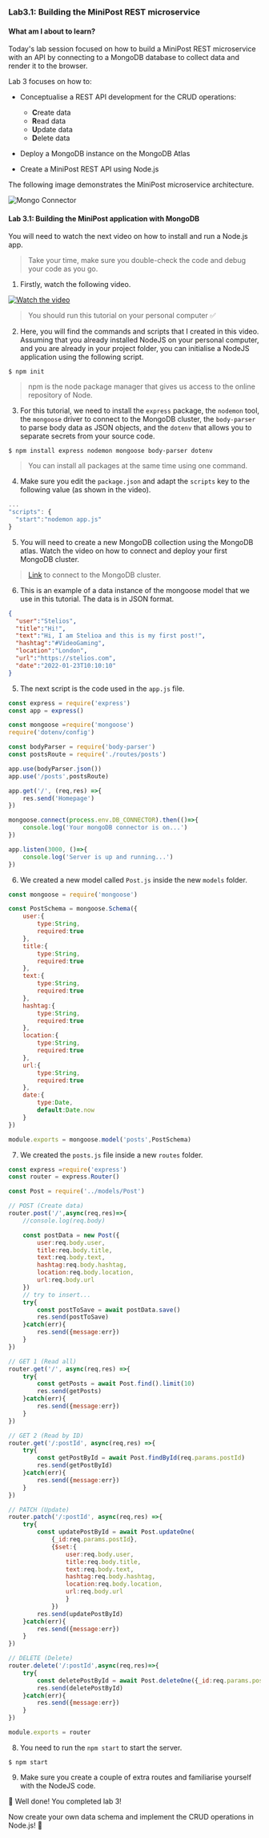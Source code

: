 ### Lab3.1: Building the MiniPost REST microservice

#### What am I about to learn?

Today's lab session focused on how to build a MiniPost REST microservice with an API by connecting to a MongoDB database to collect data and render it to the browser.

Lab 3 focuses on how to:

* Conceptualise a REST API development for the CRUD operations:
  * **C**reate data
  * **R**ead data
  * **U**pdate data
  * **D**elete data

* Deploy a MongoDB instance on the MongoDB Atlas
* Create a MiniPost REST API using Node.js

The following image demonstrates the MiniPost microservice architecture.

![Mongo Connector](images/MiniPost.png)

#### Lab 3.1: Building the MiniPost application with MongoDB

You will need to watch the next video on how to install and run a Node.js app.

> Take your time, make sure you double-check the code and debug your code as you go.

1. Firstly, watch the following video.

[![Watch the video](https://i.ytimg.com/vi/CQAyWd-NlzA/hqdefault.jpg)](https://youtu.be/CQAyWd-NlzA)

> You should run this tutorial on your personal computer :white_check_mark:

2. Here, you will find the commands and scripts that I created in this video. Assuming that you already installed NodeJS on your personal computer, and you are already in your project folder, you can initialise a NodeJS application using the following script.

```shell
$ npm init
```

> npm is the node package manager that gives us access to the online repository of Node. 

3. For this tutorial, we need to install the `express` package, the `nodemon` tool,  the `mongoose` driver to connect to the MongoDB cluster, the `body-parser` to parse body data as JSON objects, and the `dotenv` that allows you to separate secrets from your source code.

```shell
$ npm install express nodemon mongoose body-parser dotenv 
```

> You can install all packages at the same time using one command.

4. Make sure you edit the `package.json` and adapt the `scripts` key to the following value (as shown in the video).

```javascript
...
"scripts": {
  "start":"nodemon app.js"
}
```

5. You will need to create a new MongoDB collection using the MongoDB atlas. Watch the video on how to connect and deploy your first MongoDB cluster.

> [Link](https://www.mongodb.com/cloud/atlas/lp/try2?utm_source=google&utm_campaign=gs_emea_united_kingdom_search_core_brand_atlas_desktop&utm_term=mongodb%20atlas%20login&utm_medium=cpc_paid_search&utm_ad=e&utm_ad_campaign_id=12212624581&adgroup=115749705303&gclid=CjwKCAiA55mPBhBOEiwANmzoQrRYt9_LM38WefyAApthSkD3j0I_soqf9RiNSKQnr2YL9oaLhXJEEhoChb4QAvD_BwE) to connect to the MongoDB cluster.

6. This is an example of a data instance of the mongoose model that we use in this tutorial. The data is in JSON format.

```json
{
  "user":"Stelios",
  "title":"Hi!",
  "text":"Hi, I am Stelioa and this is my first post!",
  "hashtag":"#VideoGaming",
  "location":"London",
  "url":"https://stelios.com",
  "date":"2022-01-23T10:10:10"
}
```

5. The next script is the code used in the `app.js` file.

```javascript
const express = require('express')
const app = express()

const mongoose =require('mongoose')
require('dotenv/config')

const bodyParser = require('body-parser')
const postsRoute = require('./routes/posts')

app.use(bodyParser.json())
app.use('/posts',postsRoute)

app.get('/', (req,res) =>{
    res.send('Homepage')
})

mongoose.connect(process.env.DB_CONNECTOR).then(()=>{
    console.log('Your mongoDB connector is on...')
})

app.listen(3000, ()=>{
    console.log('Server is up and running...')
})
```

6. We created a new model called `Post.js` inside the new `models` folder.

```javascript
const mongoose = require('mongoose')

const PostSchema = mongoose.Schema({
    user:{
        type:String,
        required:true
    },
    title:{
        type:String,
        required:true
    },
    text:{
        type:String,
        required:true
    },
    hashtag:{
        type:String,
        required:true
    },
    location:{
        type:String,
        required:true
    },
    url:{
        type:String,
        required:true
    },
    date:{
        type:Date,
        default:Date.now
    }
})

module.exports = mongoose.model('posts',PostSchema)
```

7. We created the `posts.js` file inside a new `routes` folder.

```javascript
const express =require('express')
const router = express.Router()

const Post = require('../models/Post')

// POST (Create data)
router.post('/',async(req,res)=>{
    //console.log(req.body)

    const postData = new Post({
        user:req.body.user,
        title:req.body.title,
        text:req.body.text,
        hashtag:req.body.hashtag,
        location:req.body.location,
        url:req.body.url
    })
    // try to insert...
    try{
        const postToSave = await postData.save()
        res.send(postToSave)
    }catch(err){
        res.send({message:err})
    }
})

// GET 1 (Read all)
router.get('/', async(req,res) =>{
    try{
        const getPosts = await Post.find().limit(10)
        res.send(getPosts)
    }catch(err){
        res.send({message:err})
    }
})

// GET 2 (Read by ID)
router.get('/:postId', async(req,res) =>{
    try{
        const getPostById = await Post.findById(req.params.postId)
        res.send(getPostById)
    }catch(err){
        res.send({message:err})
    }
})

// PATCH (Update)
router.patch('/:postId', async(req,res) =>{
    try{
        const updatePostById = await Post.updateOne(
            {_id:req.params.postId},
            {$set:{
                user:req.body.user,
                title:req.body.title,
                text:req.body.text,
                hashtag:req.body.hashtag,
                location:req.body.location,
                url:req.body.url
                }
            })
        res.send(updatePostById)
    }catch(err){
        res.send({message:err})
    }
})

// DELETE (Delete)
router.delete('/:postId',async(req,res)=>{
    try{
        const deletePostById = await Post.deleteOne({_id:req.params.postId})
        res.send(deletePostById)
    }catch(err){
        res.send({message:err})
    }
})

module.exports = router
```

8. You need to run the `npm start` to start the server.

```shell
$ npm start
```

9. Make sure you create a couple of extra routes and familiarise yourself with the NodeJS code.

:checkered_flag: Well done! You completed lab 3! 

Now create your own data schema and implement the CRUD operations in Node.js! :clap:

